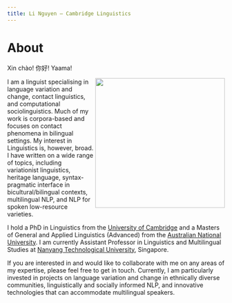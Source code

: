 ```yaml
---
title: Li Nguyen — Cambridge Linguistics
---
```


# About

Xin chào! 你好! Yaama! 

<img id="my-picture" src="boat.jpg" width="300" height="300" align="right">

I am a linguist specialising in language variation and change, contact linguistics, and computational sociolinguistics. Much of my work is corpora-based and focuses on contact phenomena in bilingual settings. My interest in Linguistics is, however, broad. I have written on a wide range of topics, including variationist linguistics, heritage language, syntax-pragmatic interface in bicultural/bilingual contexts, multilingual NLP, and NLP for spoken low-resource varieties. 

I hold a PhD in Linguistics from the [University of Cambridge](https://www.cam.ac.uk/) and a Masters of General and Applied Linguistics (Advanced) from the [Australian National University](https://www.anu.edu.au/). I am currently Assistant Professor in Linguistics and Multilingual Studies at [Nanyang Technological University](https://www.ntu.edu.sg/), Singapore. 

If you are interested in and would like to collaborate with me on any areas of my expertise, please feel free to get in touch. Currently, I am particularly invested in projects on language variation and change in ethnically diverse communities, linguistically and socially informed NLP, and innovative technologies that can accommodate multilingual speakers. 

